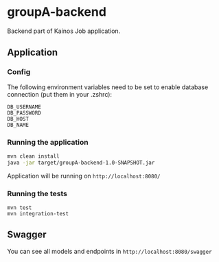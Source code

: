 # groupA-backend
Backend part of Kainos Job application.
## Application
### Config
The following environment variables need to be set to enable database connection (put them in your .zshrc):
```
DB_USERNAME
DB_PASSWORD
DB_HOST
DB_NAME
```
### Running the application
```bash
mvn clean install
java -jar target/groupA-backend-1.0-SNAPSHOT.jar
```
Application will be running on ```http://localhost:8080/```
### Running the tests
```
mvn test
mvn integration-test
```
## Swagger
You can see all models and endpoints in ```http://localhost:8080/swagger```

